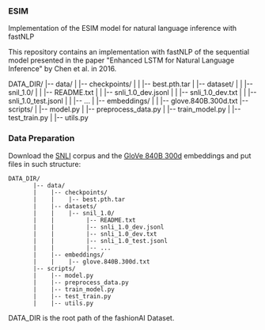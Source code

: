 ### ESIM

Implementation of the ESIM model for natural language inference with fastNLP

This repository contains an implementation with fastNLP of the sequential model presented in the paper "Enhanced LSTM for Natural Language Inference" by Chen et al. in 2016.



DATA_DIR/
	   |-- data/
	   |    |-- checkpoints/
	   |    |    |-- best.pth.tar
	   |    |-- dataset/
	   |    |    |-- snil_1.0/
	   |    |         |-- README.txt
     |    |         |-- snli_1.0_dev.jsonl
     |    |         |-- snli_1.0_dev.txt
     |    |         |-- snli_1.0_test.jsonl
     |    |         |-- ...
     |    |-- embeddings/
     |    |    |-- glove.840B.300d.txt
	   |-- scripts/
	   |    |-- model.py
	   |    |-- preprocess_data.py
	   |    |-- train_model.py
	   |    |-- test_train.py
	   |    |-- utils.py
### Data Preparation

Download the [SNLI](https://nlp.stanford.edu/projects/snli/) corpus and
the [GloVe 840B 300d](https://nlp.stanford.edu/projects/glove/) embeddings and put files in such structure:

	DATA_DIR/
		   |-- data/
		   |    |-- checkpoints/
		   |    |    |-- best.pth.tar
		   |    |-- datasets/
		   |    |    |-- snil_1.0/
		   |    |         |-- README.txt
		   |    |         |-- snli_1.0_dev.jsonl
		   |    |         |-- snli_1.0_dev.txt
		   |    |         |-- snli_1.0_test.jsonl
		   |    |         |-- ...
		   |    |-- embeddings/
		   |    |    |-- glove.840B.300d.txt
		   |-- scripts/
		   |    |-- model.py
		   |    |-- preprocess_data.py
		   |    |-- train_model.py
		   |    |-- test_train.py
		   |    |-- utils.py

DATA\_DIR is the root path of the fashionAI Dataset.
